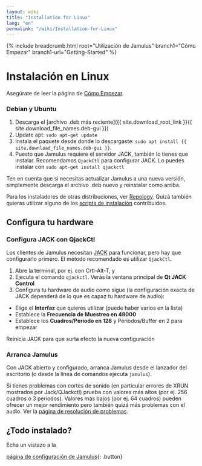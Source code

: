 ```yaml
---
layout: wiki
title: "Installation for Linux"
lang: "en"
permalink: "/wiki/Installation-for-Linux"
---
```


{% include breadcrumb.html root="Utilización de Jamulus" branch1="Cómo Empezar" branch1-url="Getting-Started" %}

# Instalación en Linux
Asegúrate de leer la página de [Cómo Empezar](Getting-Started).

### Debian y Ubuntu

1. Descarga el [archivo .deb más reciente]({{ site.download_root_link }}{{ site.download_file_names.deb-gui }})
1. Update apt: `sudo apt-get update`
1. Instala el paquete desde donde lo descargaste: `sudo apt install {{ site.download_file_names.deb-gui }}`.
1. Puesto que Jamulus requiere el servidor JACK, también lo tienes que instalar. Recomendamos `QjackCtl` para configurar JACK. Lo puedes instalar con `sudo apt-get install qjackctl`

Ten en cuenta que si necesitas actualizar Jamulus a una nueva versión, simplemente descarga el archivo .deb nuevo y reinstalar como arriba.

Para los instaladores de otras distribuciones, ver [Repology](https://repology.org/project/jamulus/versions). Quizá también quieras utilizar alguno de los [scripts de instalación](https://github.com/jamulussoftware/installscripts) contribuidos.


## Configura tu hardware

### Configura JACK con QjackCtl
Los clientes de Jamulus necesitan [JACK](https://jackaudio.org/) para funcionar, pero hay que configurarlo primero. El método recomendado es utilizar `QjackCtl`.
1. Abre la terminal, por ej. con Crtl-Alt-T, y
1. Ejecuta el comando `qjackctl`. Verás la ventana principal de **Qt JACK Control**
2. Configura tu hardware de audio como sigue (la configuración exacta de JACK dependerá de lo que es capaz tu hardware de audio):

- Elige el **Interfaz** que quieres utilizar (puede haber varios en la lista)
- Establece la **Frecuencia de Muestreo en 48000**
- Establece los **Cuadros/Periodo en 128** y Periodos/Buffer en 2 para empezar

Reinicia JACK para que surta efecto la nueva configuración

### Arranca Jamulus

Con JACK abierto y configurado, arranca Jamulus desde el lanzador del escritorio (o desde la línea de comandos ejecuta `jamulus`).

Si tienes problemas con cortes de sonido (en particular errores de XRUN mostrados por Jack/QJackctl) prueba con valores más altos (por ej. 256 cuadros o 3 periodos). Valores más bajos (por ej. 64 cuadros) pueden ofrecer un mejor rendimiento pero también quizá más problemas con el audio. Ver la [página de resolución de problemas](Client-Troubleshooting).

## ¿Todo instalado?

Echa un vistazo a la

[página de configuración de Jamulus](Setup){: .button}
